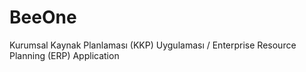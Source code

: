 # BeeOne
Kurumsal Kaynak Planlaması (KKP) Uygulaması / Enterprise Resource Planning (ERP) Application

